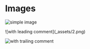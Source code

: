 # Images

![simple image](_assets/1.png)

<!-- comment -->![with leading comment](_assets/2.png)

![with trailing comment](_assets/3.png)<!-- comment -->

<!-- ![commented](_assets/4.png) -->
